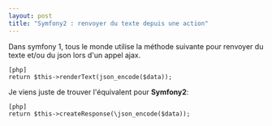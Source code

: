 ```yaml
---
layout: post
title: "Symfony2 : renvoyer du texte depuis une action"
---
```


Dans symfony 1, tous le monde utilise la méthode suivante pour renvoyer du texte et/ou du json lors d'un appel ajax.

    [php]
    return $this->renderText(json_encode($data));
    
Je viens juste de trouver l'équivalent pour **Symfony2**:

    [php]
    return $this->createResponse(\json_encode($data));